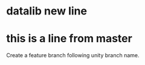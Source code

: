 # datalib new line
# this is a line from master
Create a feature branch following unity branch name.
